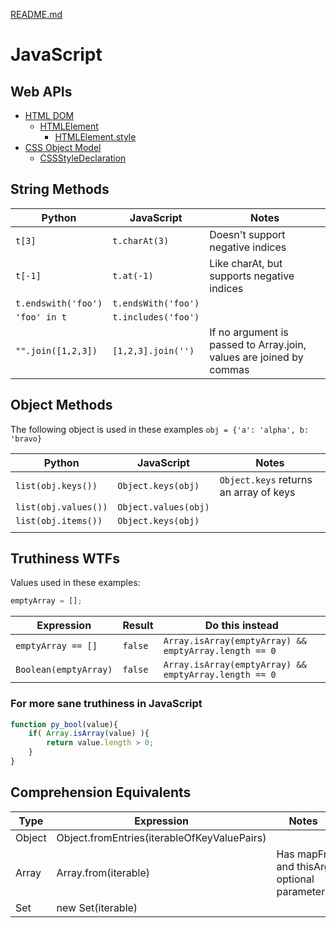 [README.md](README.md)

# JavaScript

## Web APIs

* [HTML DOM](https://developer.mozilla.org/en-US/docs/Web/API/HTML_DOM_API)
  * [HTMLElement](https://developer.mozilla.org/en-US/docs/Web/API/HTMLElement)
    * [HTMLElement.style](https://developer.mozilla.org/en-US/docs/Web/API/HTMLElement/style)
* [CSS Object Model](https://developer.mozilla.org/en-US/docs/Web/API/CSS_Object_Model)
  * [CSSStyleDeclaration](https://developer.mozilla.org/en-US/docs/Web/API/CSSStyleDeclaration)

## String Methods

| Python              | JavaScript          | Notes                                                               |
|---------------------|---------------------|---------------------------------------------------------------------|
| `t[3]`              | `t.charAt(3)`       | Doesn't support negative indices                                    |
| `t[-1]`             | `t.at(-1)`          | Like charAt, but supports negative indices                          |
| `t.endswith('foo')` | `t.endsWith('foo')` |                                                                     |  
| `'foo' in t`        | `t.includes('foo')` |                                                                     |
| `"".join([1,2,3])`  | `[1,2,3].join('')`  | If no argument is passed to Array.join, values are joined by commas |

## Object Methods

The following object is used in these examples `obj = {'a': 'alpha', b: 'bravo}`

| Python                | JavaScript            | Notes                                  |
|-----------------------|-----------------------|----------------------------------------|
| `list(obj.keys())`    | `Object.keys(obj)`    | `Object.keys` returns an array of keys |
| `list(obj.values())`  | `Object.values(obj)`  |                                        |
| `list(obj.items())`   | `Object.keys(obj)`    |                                        | 
|                       |                       |                                        |

## Truthiness WTFs

Values used in these examples:
```javascript
emptyArray = [];
```



| Expression            | Result  | Do this instead                                       |
|-----------------------|---------|-------------------------------------------------------|
| `emptyArray == []`    | `false` | `Array.isArray(emptyArray) && emptyArray.length == 0` |
| `Boolean(emptyArray)` | `false` | `Array.isArray(emptyArray) && emptyArray.length == 0` |


### For more sane truthiness in JavaScript
```javascript
function py_bool(value){
    if( Array.isArray(value) ){
        return value.length > 0;
    }
}
```

## Comprehension Equivalents

| Type   | Expression                                  | Notes                                     |
|--------|---------------------------------------------|-------------------------------------------|
| Object | Object.fromEntries(iterableOfKeyValuePairs) |                                           |
| Array  | Array.from(iterable)                        | Has mapFn and thisArg optional parameters |
| Set    | new Set(iterable)                           |                                           |
